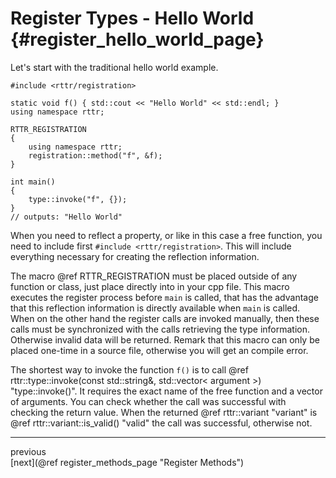 Register Types - Hello World  {#register_hello_world_page}
============================
Let's start with the traditional hello world example.

~~~~{.cpp}
#include <rttr/registration>

static void f() { std::cout << "Hello World" << std::endl; }
using namespace rttr;

RTTR_REGISTRATION
{
    using namespace rttr;
    registration::method("f", &f);
}
  
int main()
{
    type::invoke("f", {});
}
// outputs: "Hello World"
~~~~

When you need to reflect a property, or like in this case a free function, you need to include first `#include <rttr/registration>`. 
This will include everything necessary for creating the reflection information. 

The macro @ref RTTR_REGISTRATION must be placed outside of any function or class, just place directly into in your cpp file.
This macro executes the register process before `main` is called, 
that has the advantage that this reflection information is directly available when `main` is called.
When on the other hand the register calls are invoked manually, then these calls must be synchronized with the calls retrieving the type information.
Otherwise invalid data will be returned. Remark that this macro can only be placed one-time in a source file, otherwise you will get an compile error.

The shortest way to invoke the function `f()` is to call @ref rttr::type::invoke(const std::string&, std::vector< argument >) "type::invoke()".
It requires the exact name of the free function and a vector of arguments. 
You can check whether the call was successful with checking the return value. 
When the returned @ref rttr::variant "variant" is @ref rttr::variant::is_valid() "valid" the call was successful, otherwise not.

<hr>

<div class="btn btn-default" disabled="true">previous</div><div class="btn btn-default">[next](@ref register_methods_page "Register Methods")</div>
